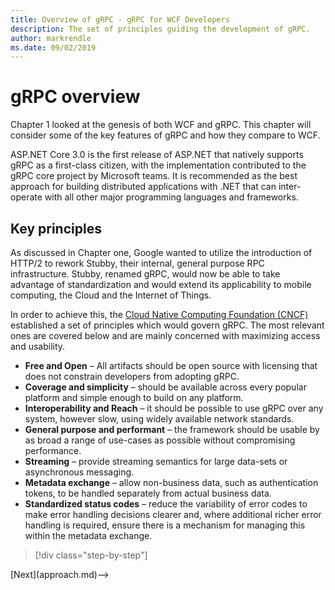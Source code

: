 ```yaml
---
title: Overview of gRPC - gRPC for WCF Developers
description: The set of principles guiding the development of gRPC.
author: markrendle
ms.date: 09/02/2019
---
```


# gRPC overview

Chapter 1 looked at the genesis of both WCF and gRPC. This chapter will consider some of the key features of gRPC and how they compare to WCF.

ASP.NET Core 3.0 is the first release of ASP.NET that natively supports gRPC as a first-class citizen, with the implementation contributed to the gRPC core project by Microsoft teams. It is recommended as the best approach for building distributed applications with .NET that can inter-operate with all other major programming languages and frameworks.

## Key principles

As discussed in Chapter one, Google wanted to utilize the introduction of HTTP/2 to rework Stubby, their internal, general purpose RPC infrastructure. Stubby, renamed gRPC, would now be able to take advantage of standardization and would extend its applicability to mobile computing, the Cloud and the Internet of Things.

In order to achieve this, the [Cloud Native Computing Foundation (CNCF)](https://www.cncf.io/) established a set of principles which would govern gRPC. The most relevant ones are covered below and are mainly concerned with maximizing access and usability.

- **Free and Open** – All artifacts should be open source with licensing that does not constrain developers from adopting gRPC.
- **Coverage and simplicity** – should be available across every popular platform and simple enough to build on any platform.
- **Interoperability and Reach** – it should be possible to use gRPC over any system, however slow, using widely available network standards.
- **General purpose and performant** – the framework should be usable by as broad a range of use-cases as possible without compromising performance.
- **Streaming** – provide streaming semantics for large data-sets or asynchronous messaging.
- **Metadata exchange** – allow non-business data, such as authentication tokens, to be handled separately from actual business data.
- **Standardized status codes** – reduce the variability of error codes to make error handling decisions clearer and, where additional richer error handling is required, ensure there is a mechanism for managing this within the metadata exchange.

>[!div class="step-by-step"]
<!-->[Next](approach.md)-->
